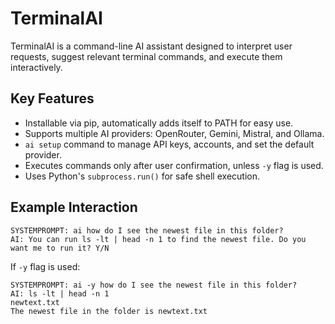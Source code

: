 # TerminalAI

TerminalAI is a command-line AI assistant designed to interpret user requests, suggest relevant terminal commands, and execute them interactively.

## Key Features
- Installable via pip, automatically adds itself to PATH for easy use.
- Supports multiple AI providers: OpenRouter, Gemini, Mistral, and Ollama.
- `ai setup` command to manage API keys, accounts, and set the default provider.
- Executes commands only after user confirmation, unless `-y` flag is used.
- Uses Python's `subprocess.run()` for safe shell execution.

## Example Interaction
```
SYSTEMPROMPT: ai how do I see the newest file in this folder?
AI: You can run ls -lt | head -n 1 to find the newest file. Do you want me to run it? Y/N
```
If `-y` flag is used:
```
SYSTEMPROMPT: ai -y how do I see the newest file in this folder?
AI: ls -lt | head -n 1
newtext.txt
The newest file in the folder is newtext.txt
```
